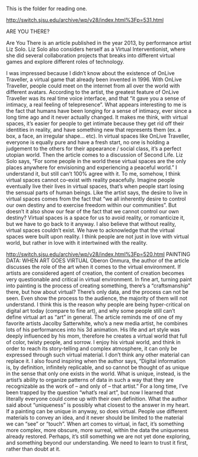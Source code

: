 This is the folder for reading one.


http://switch.sjsu.edu/archive/wp/v28/index.html%3Fp=531.html

ARE YOU THERE?

Are You There is an article published in the year 2013, by performance artist Liz Solo. Liz Solo also considers herself as a Virtual Interventionist, where she did several collaboration projects that breaks into different virtual games and explore different roles of technology.

I was impressed because I didn’t know about the existence of OnLive Traveller, a virtual game that already been invented in 1996. With OnLive Traveller, people could meet on the internet from all over the world with different avatars. According to the artist, the greatest feature of OnLive Traveller was its real time voice interface, and that “it gave you a sense of intimacy, a real feeling of telepresence”. What appears interesting to me is the fact that humans have been longing for a sense of intimacy, ever since a long time ago and it never actually changed. It makes me think, with virtual spaces, it’s easier for people to get intimate because they get rid off their identities in reality, and have something new that represents them (ex. a box, a face, an irregular shape... etc). In virtual spaces like OnLive Traveller, everyone is equally pure and have a fresh start, no one is holding a judgement to the others for their appearance / social class, it’s a perfect utopian world. 
Then the article comes to a discussion of Second Life. Liz Solo says, “For some people in the world these virtual spaces are the only places anywhere for envisioning and experiencing a peaceful world.” I understand it, but still can’t 100% agree with it. To me, somehow, I think virtual spaces cannot co-exist with reality peacefully. Imagine people eventually live their lives in virtual spaces, that’s when people start losing the sensual parts of human beings. Like the artist says, the desire to live in virtual spaces comes from the fact that “we all inherently desire to control our own destiny and to exercise freedom within our communities”. But doesn’t it also show our fear of the fact that we cannot control our own destiny? Virtual spaces is a space for us to avoid reality, or romanticize it, but we have to go back to it anyway.
I also believe that without reality, virtual spaces couldn’t exist. We have to acknowledge that the virtual spaces were built upon reality. I think people are not just in love with virtual world, but rather in love with it intertwined with the reality.


http://switch.sjsu.edu/archive/wp/v28/index.html%3Fp=520.html
PAINTING DATA: WHEN ART GOES VIRTUAL
Oberon Onmura, the author of the article discusses the role of the art when it comes to the virtual environment. If artists are considered agent of creation, the content of creation becomes very questionable and critical in virtual environment. In fine art, turning paint into painting is the process of creating something, there’s a “craftsmanship” there, but how about virtual? There’s only data, and the process can not be seen. Even show the process to the audience, the majority of them will not understand. I think this is the reason why people are being hyper-critical on digital art today (compare to fine art), and why some people still can’t define virtual art as “art” in general. 
The article reminds me of one of my favorite artists Jacolby Satterwhite, who’s a new media artist, he combines lots of his performances into his 3d animation. His life and art style was deeply influenced by his mom, therefore he creates a virtual world that full of color, twisty people, and sorrow. I enjoy his virtual world, and think in order to reach its story-telling and complex atmosphere, it can only be expressed through such virtual material. I don’t think any other material can replace it.
I also found inspiring when the author says, “Digital information is, by definition, infinitely replicable, and so cannot be thought of as unique in the sense that only one exists in the world. What is unique, instead, is the artist’s ability to organize patterns of data in such a way that they are recognizable as the work of – and only of – that artist.” For a long time, I’ve been trapped by the question “what’s real art”, but now I learned that literally everyone could come up with their own definition. What the author said about “uniqueness” is possibly what closest to the answer in my heart. If a painting can be unique in anyway, so does virtual. People use different materials to convey an idea, and it never should be limited to the material we can “see” or “touch”. When art comes to virtual, in fact, it’s something more complex, more obscure, more surreal, within the data the uniqueness already restored. Perhaps, it’s still something we are not yet done exploring, and something beyond our understanding. We need to learn to trust it first, rather than doubt at it. 
